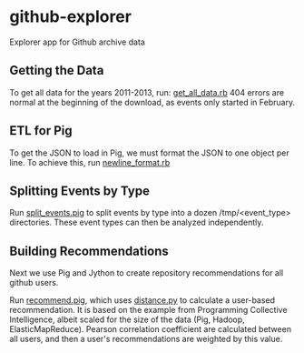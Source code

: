 github-explorer
===============

Explorer app for Github archive data

Getting the Data
----------------
To get all data for the years 2011-2013, run: [get_all_data.rb](https://github.com/rjurney/github-explorer/blob/master/get_all_data.rb) 404 errors are normal at the beginning of the download, as events only started in February.

ETL for Pig
-----------
To get the JSON to load in Pig, we must format the JSON to one object per line. To achieve this, run [newline_format.rb](https://github.com/rjurney/github-explorer/blob/master/newline_format.rb)

Splitting Events by Type
------------------------
Run [split_events.pig](https://github.com/rjurney/github-explorer/blob/master/split_events.pig) to split events by type into a dozen /tmp/<event_type> directories. These event types can then be analyzed independently.

Building Recommendations
------------------------
Next we use Pig and Jython to create repository recommendations for all github users.

Run [recommend.pig](https://github.com/rjurney/github-explorer/blob/master/recommend.pig), which uses [distance.py](https://github.com/rjurney/github-explorer/blob/master/distance.py) to calculate a user-based recommendation. It is based on the example from Programming Collective Intelligence, albeit scaled for the size of the data (Pig, Hadoop, ElasticMapReduce). Pearson correlation coefficient are calculated between all users, and then a user's recommendations are weighted by this value.
